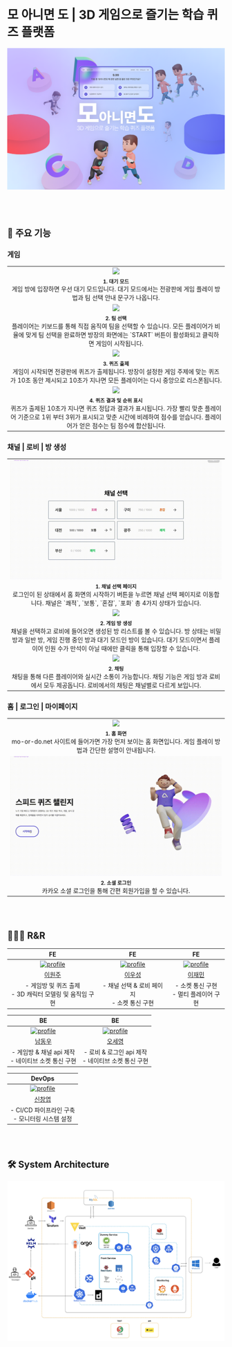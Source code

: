# 모 아니면 도 | 3D 게임으로 즐기는 학습 퀴즈 플랫폼

![image](./README.assets/thumbnail.png)
</br></br>
</br></br>

## 🌟 주요 기능

### 게임

<table>
  <tbody>
    <tr>
      <td align="center" valign="top" width="25%" ><img width="100%" src="./README.assets/대기모드.gif"/><br /><sub><b>1. 대기 모드 </b></sub><br />
      게임 방에 입장하면 우선 대기 모드입니다. 대기 모드에서는 전광판에 게임 플레이 방법과 팀 선택 안내 문구가 나옵니다.
      </td>
    </tr>
    <tr>
      <td align="center" valign="top" width="25%" ><img width="100%" src="./README.assets/팀-선택-및-시작-버튼-활성화.gif"/><br /><sub><b>2. 팀 선택</b></sub><br />
      플레이어는 키보드를 통해 직접 움직여 팀을 선택할 수 있습니다. 모든 플레이어가 비율에 맞게 팀 선택을 완료하면 방장의 화면에는 `START` 버튼이 활성화되고 클릭하면 게임이 시작됩니다.
      </td>
    </tr>
    <tr>
      <td align="center" valign="top" width="25%" ><img width="100%" src="./README.assets/퀴즈-출제.gif"/><br /><sub><b>3. 퀴즈 출제</b></sub><br />
      게임이 시작되면 전광판에 퀴즈가 출제됩니다. 방장이 설정한 게임 주제에 맞는 퀴즈가 10초 동안 제시되고 10초가 지나면 모든 플레이어는 다시 중앙으로 리스폰됩니다.
      </td>
    </tr>
    <tr>
      <td align="center" valign="top" width="25%" ><img width="100%" src="./README.assets/정답-및-등수-표시.gif"/><br /><sub><b>4. 퀴즈 결과 및 순위 표시</b></sub><br />
      퀴즈가 출제된 10초가 지나면 퀴즈 정답과 결과가 표시됩니다. 가장 빨리 맞춘 플레이어 기준으로 1위 부터 3위가 표시되고 맞춘 시간에 비례하여 점수를 얻습니다. 플레이어가 얻은 점수는 팀 점수에 합산됩니다.
      </td>
    </tr>
  </tbody>
</table>


### 채널 | 로비 | 방 생성

<table>
  <tbody>
    <tr>
      <td align="center" valign="top" width="25%" ><img width="100%" src="./README.assets/채널-선택.gif"/><br /><sub><b>1. 채널 선택 페이지</b></sub><br />
      로그인이 된 상태에서 홈 화면의 시작하기 버튼을 누르면 채널 선택 페이지로 이동합니다. 채널은 `쾌적`, `보통`, `혼잡`, `포화` 총 4가지 상태가 있습니다.
      </td>
    </tr>
    <tr>
      <td align="center" valign="top" width="25%" ><img width="100%" src="./README.assets/게임방_생성.gif"/><br /><sub><b>2. 게임 방 생성</b></sub><br />
      채널을 선택하고 로비에 들어오면 생성된 방 리스트를 볼 수 있습니다. 방 상태는 비밀 방과 일반 방, 게임 진행 중인 방과 대기 모드인 방이 있습니다. 대기 모드이면서 플레이어 인원 수가 만석이 아닐 때에만 클릭을 통해 입장할 수 있습니다.
      </td>
    </tr>
    <tr>
      <td align="center" valign="top" width="25%" ><img width="100%" src="./README.assets/채팅.gif"/><br /><sub><b>2. 채팅</b></sub><br />
      채팅을 통해 다른 플레이어와 실시간 소통이 가능합니다. 채팅 기능은 게임 방과 로비에서 모두 제공돕니다. 로비에서의 채팅은 채널별로 다르게 보입니다.
      </td>
    </tr>
  </tbody>
</table>

### 홈 | 로그인 | 마이페이지

<table>
  <tbody>
    <tr>
      <td align="center" valign="top" width="25%" ><img width="100%" src="./README.assets/홈화면.gif"/><br /><sub><b>1. 홈 화면</b></sub><br />
      mo-or-do.net 사이트에 들어가면 가장 먼저 보이는 홈 화면입니다. 게임 플레이 방법과 간단한 설명이 안내됩니다.
      </td>
    </tr>
    <tr>
      <td align="center" valign="top" width="25%" ><img width="100%" src="./README.assets/로그인.gif"/><br /><sub><b>2. 소셜 로그인</b></sub><br />
      카카오 소셜 로그인을 통해 간편 회원가입을 할 수 있습니다.
      </td>
    </tr>
  </tbody>
</table>

</br></br>

## 👩🏻‍💻 R&R

|                                                                       FE                                                                       |                                                                          FE                                                                          |                                                                        FE                                                                         |
| :--------------------------------------------------------------------------------------------------------------------------------------------: | :--------------------------------------------------------------------------------------------------------------------------------------------------: | :-----------------------------------------------------------------------------------------------------------------------------------------------: |
| <a href="https://github.com/3o14"><img src="https://avatars.githubusercontent.com/u/101818687?v=4" alt="profile" width="140" height="140"></a> | <a href="https://github.com/leewooseong"><img src="https://avatars.githubusercontent.com/u/42796944?v=4" alt="profile" width="140" height="140"></a> | <a href="https://github.com/Chosamee"><img src="https://avatars.githubusercontent.com/u/48636376?v=4" alt="profile" width="140" height="140"></a> |
|                                                       [이원주](https://github.com/3o14)                                                        |                                                       [이우성](https://github.com/leewooseong)                                                       |                                                       [이재민](https://github.com/Chosamee)                                                       |
|                                          - 게임방 및 퀴즈 출제 <br/>- 3D 캐릭터 모델링 및 움직임 구현                                          |                                                   - 채널 선택 & 로비 페이지 <br/>- 소켓 통신 구현                                                    |                                                    - 소켓 통신 구현 <br/>- 멀티 플레이어 구현                                                     |

|                                                                         BE                                                                         |                                                                        BE                                                                        |
| :------------------------------------------------------------------------------------------------------------------------------------------------: | :----------------------------------------------------------------------------------------------------------------------------------------------: |
| <a href="https://github.com/WhalesBob"><img src="https://avatars.githubusercontent.com/u/96509257?v=4" alt="profile" width="140" height="140"></a> | <a href="https://github.com/osy9536"><img src="https://avatars.githubusercontent.com/u/76714304?v=4" alt="profile" width="140" height="140"></a> |
|                                                       [남동우](https://github.com/WhalesBob)                                                       |                                                       [오세영](https://github.com/osy9536)                                                       |
|                                              - 게임방 & 채널 api 제작 <br/>- 네이티브 소켓 통신 구현                                               |                                             - 로비 & 로그인 api 제작 <br/>- 네이티브 소켓 통신 구현                                              |

|                                                                         DevOps                                                                          |
| :-----------------------------------------------------------------------------------------------------------------------------------------------------: |
| <a href="https://github.com/404-not-foundl"><img src="https://avatars.githubusercontent.com/u/69495305?v=4" alt="profile" width="140" height="140"></a> |
|                                                       [신창엽](https://github.com/404-not-foundl)                                                       |
|                                                          - CI/CD 파이프라인 구축 <br/>- 모니터링 시스템 설정 |

</br></br>

## 🛠️ System Architecture

![image](/README.assets/architecture.png)
